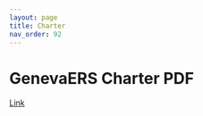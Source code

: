 ```yaml
---
layout: page
title: Charter
nav_order: 92
---
```

# GenevaERS Charter PDF

[Link](https://github.com/openmainframeproject/foundation/lob/main/project_charters/genevaers_charter.pdf)
